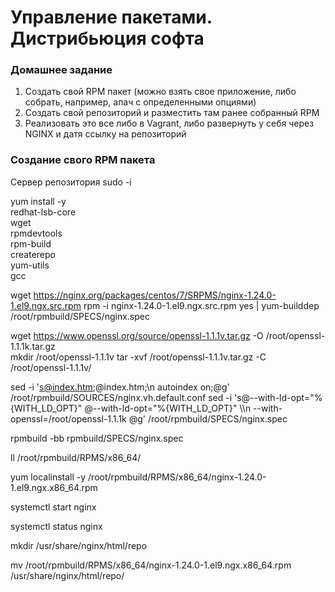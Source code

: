# Управление пакетами. Дистрибьюция софта 

### Домашнее задание
1) Создать свой RPM пакет (можно взять свое приложение, либо собрать, например, апач с определенными опциями)
2) Создать свой репозиторий и разместить там ранее собранный RPM
3) Реализовать это все либо в Vagrant, либо развернуть у себя через NGINX и датя ссылку на репозиторий

### Создание свого RPM пакета

Сервер репозитория
sudo -i

yum install -y \
    redhat-lsb-core \
    wget \
    rpmdevtools \
    rpm-build \
    createrepo \
    yum-utils \
    gcc

wget https://nginx.org/packages/centos/7/SRPMS/nginx-1.24.0-1.el9.ngx.src.rpm
rpm -i nginx-1.24.0-1.el9.ngx.src.rpm
yes | yum-builddep /root/rpmbuild/SPECS/nginx.spec

wget https://www.openssl.org/source/openssl-1.1.1v.tar.gz -O /root/openssl-1.1.1k.tar.gz  
mkdir /root/openssl-1.1.1v
tar -xvf /root/openssl-1.1.1v.tar.gz -C /root/openssl-1.1.1v/





sed -i 's@index.htm;@index.htm;\n        autoindex on;@g' /root/rpmbuild/SOURCES/nginx.vh.default.conf
sed -i 's@--with-ld-opt="%{WITH_LD_OPT}" @--with-ld-opt="%{WITH_LD_OPT}" \\\n    --with-openssl=/root/openssl-1.1.1k @g' /root/rpmbuild/SPECS/nginx.spec


rpmbuild -bb rpmbuild/SPECS/nginx.spec

ll /root/rpmbuild/RPMS/x86_64/

yum localinstall -y /root/rpmbuild/RPMS/x86_64/nginx-1.24.0-1.el9.ngx.x86_64.rpm

systemctl start nginx

systemctl status nginx

mkdir /usr/share/nginx/html/repo

mv /root/rpmbuild/RPMS/x86_64/nginx-1.24.0-1.el9.ngx.x86_64.rpm /usr/share/nginx/html/repo/